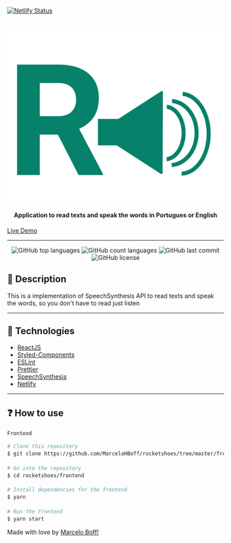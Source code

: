 [![Netlify Status](https://api.netlify.com/api/v1/badges/8206c36c-b9db-4b92-a4e7-94b87c278ee9/deploy-status)](https://app.netlify.com/sites/brave-lalande-1c5cbb/deploys)

<h1 align="center">
  <img alt="reader" src="./public/favicon.png">

  <h4 align="center">
    Application to read texts and speak the words in Portugues or English
  </h4>

  <a href="https://boff-reader.netlify.app/">
    Live Demo
  </a>
</h1>

---

<p align="center">
  <img alt="GitHub top languages" src="https://img.shields.io/github/languages/top/MarceloHBoff/reader.svg">

  <img alt="GitHub count languages" src="https://img.shields.io/github/languages/count/MarceloHBoff/reader.svg">

  <img alt="GitHub last commit" src="https://img.shields.io/github/last-commit/MarceloHBoff/reader.svg">

  <img alt="GitHub license" src="https://img.shields.io/github/license/MarceloHBoff/reader.svg">
</p>

<h2>📔 Description</h2>

This is a implementation of SpeechSynthesis API to read texts and speak the words, so you don't have to read just listen

---

</details>

<h2>🚀 Technologies</h2>

- [ReactJS](https://reactjs.org/)
- [Styled-Components](https://styled-components.com/)
- [ESLint](https://eslint.org/)
- [Prettier](https://prettier.io/)
- [SpeechSynthesis](https://developer.mozilla.org/pt-BR/docs/Web/API/SpeechSynthesis)
- [Netlify](https://www.netlify.com/)

---

<h2>❓ How to use</h2>

`Frontend`

```bash
# Clone this repository
$ git clone https://github.com/MarceloHBoff/rocketshoes/tree/master/frontend

# Go into the repository
$ cd rocketshoes/frontend

# Install dependencies for the frontend
$ yarn

# Run the frontend
$ yarn start
```

Made with love by [Marcelo Boff!](https://www.linkedin.com/in/marcelo-boff)

